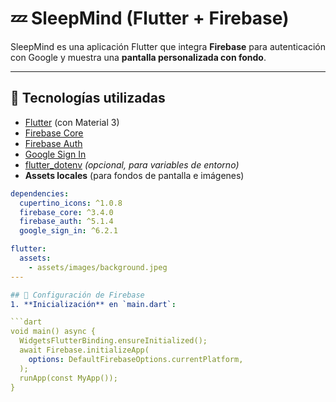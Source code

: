 # 💤 SleepMind (Flutter + Firebase)

SleepMind es una aplicación Flutter que integra **Firebase** para autenticación con Google y muestra una **pantalla personalizada con fondo**.  

---


## 🚀 Tecnologías utilizadas
- [Flutter](https://flutter.dev/) (con Material 3)
- [Firebase Core](https://pub.dev/packages/firebase_core)
- [Firebase Auth](https://pub.dev/packages/firebase_auth)
- [Google Sign In](https://pub.dev/packages/google_sign_in)
- [flutter_dotenv](https://pub.dev/packages/flutter_dotenv) *(opcional, para variables de entorno)*
- **Assets locales** (para fondos de pantalla e imágenes)
```yaml
dependencies:
  cupertino_icons: ^1.0.8
  firebase_core: ^3.4.0
  firebase_auth: ^5.1.4
  google_sign_in: ^6.2.1

flutter:
  assets:
    - assets/images/background.jpeg
---

## 🔑 Configuración de Firebase
1. **Inicialización** en `main.dart`:

```dart
void main() async {
  WidgetsFlutterBinding.ensureInitialized();
  await Firebase.initializeApp(
    options: DefaultFirebaseOptions.currentPlatform,
  );
  runApp(const MyApp());
}
